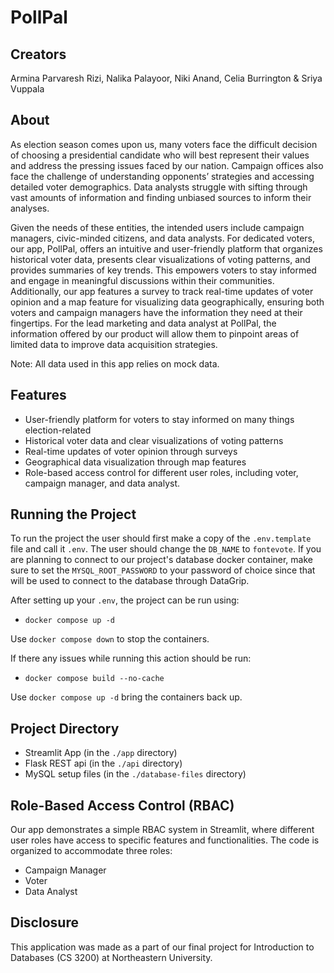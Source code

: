 # PollPal

## Creators
Armina Parvaresh Rizi, Nalika Palayoor, Niki Anand, Celia Burrington & Sriya Vuppala

## About

As election season comes upon us, many voters face the difficult decision of choosing a presidential candidate who will best represent their values and address the pressing issues faced by our nation. Campaign offices also face the challenge of understanding opponents’ strategies and accessing detailed voter demographics. Data analysts struggle with sifting through vast amounts of information and finding unbiased sources to inform their analyses. 

Given the needs of these entities, the intended users include campaign managers, civic-minded citizens, and data analysts. For dedicated voters, our app, PollPal, offers an intuitive and user-friendly platform that organizes historical voter data, presents clear visualizations of voting patterns, and provides summaries of key trends. This empowers voters to stay informed and engage in meaningful discussions within their communities. Additionally, our app features a survey to track real-time updates of voter opinion and a map feature for visualizing data geographically, ensuring both voters and campaign managers have the information they need at their fingertips. For the lead marketing and data analyst at PollPal, the information offered by our product will allow them to pinpoint areas of limited data to improve data acquisition strategies. 

Note: All data used in this app relies on mock data. 

## Features

- User-friendly platform for voters to stay informed on many things election-related
- Historical voter data and clear visualizations of voting patterns
- Real-time updates of voter opinion through surveys
- Geographical data visualization through map features
- Role-based access control for different user roles, including voter, campaign manager, and data analyst.

## Running the Project
To run the project the user should first make a copy of the ```.env.template``` file and call it ```.env```. The user should change the ```DB_NAME``` to ```fontevote```. If you are planning to connect to our project's database docker container, make sure to set the ```MYSQL_ROOT_PASSWORD``` to your password of choice since that will be used to connect to the database through DataGrip. 

After setting up your ```.env```, the project can be run using:
- ```docker compose up -d```

Use  ```docker compose down```  to stop the containers.

If there any issues while running this action should be run:
- ```docker compose build --no-cache```

Use  ```docker compose up -d```  bring the containers back up.

## Project Directory

- Streamlit App (in the `./app` directory)
- Flask REST api (in the `./api` directory)
- MySQL setup files (in the `./database-files` directory)

## Role-Based Access Control (RBAC)

Our app demonstrates a simple RBAC system in Streamlit, where different user roles have access to specific features and functionalities. The code is organized to accommodate three roles:

- Campaign Manager
- Voter
- Data Analyst

## Disclosure

This application was made as a part of our final project for Introduction to Databases (CS 3200) at Northeastern University.
